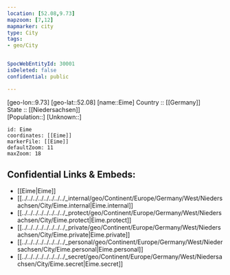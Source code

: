 ```yaml
---
location: [52.08,9.73] 
mapzoom: [7,12] 
mapmarker: city 
type: City
tags:
- geo/City


SpocWebEntityId: 30001
isDeleted: false
confidential: public

---
```

[geo-lon::9.73] 
[geo-lat::52.08] 
[name::Eime] 
Country :: [[Germany]]  
State :: [[Niedersachsen]]  
[Population::] 
[Unknown::] 


```leaflet
id: Eime
coordinates: [[Eime]] 
markerFile: [[Eime]] 
defaultZoom: 11 
maxZoom: 18
```


## Confidential Links & Embeds: 
- [[Eime|Eime]]  
- [[../../../../../../../../_internal/geo/Continent/Europe/Germany/West/Niedersachsen/City/Eime.internal|Eime.internal]] 
- [[../../../../../../../../_protect/geo/Continent/Europe/Germany/West/Niedersachsen/City/Eime.protect|Eime.protect]] 
- [[../../../../../../../../_private/geo/Continent/Europe/Germany/West/Niedersachsen/City/Eime.private|Eime.private]] 
- [[../../../../../../../../_personal/geo/Continent/Europe/Germany/West/Niedersachsen/City/Eime.personal|Eime.personal]] 
- [[../../../../../../../../_secret/geo/Continent/Europe/Germany/West/Niedersachsen/City/Eime.secret|Eime.secret]] 
